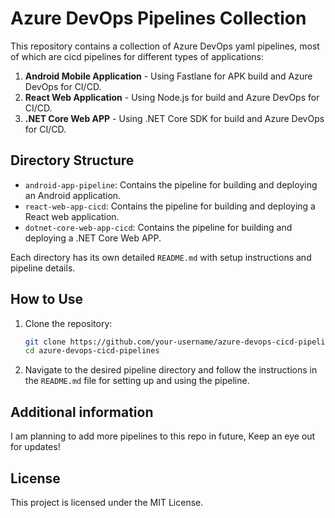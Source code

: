 # Azure DevOps Pipelines Collection

This repository contains a collection of Azure DevOps yaml pipelines, most of which are cicd pipelines for different types of applications:
1. **Android Mobile Application** - Using Fastlane for APK build and Azure DevOps for CI/CD.
2. **React Web Application** - Using Node.js for build and Azure DevOps for CI/CD.
3. **.NET Core Web APP** - Using .NET Core SDK for build and Azure DevOps for CI/CD.

## Directory Structure
- `android-app-pipeline`: Contains the pipeline for building and deploying an Android application.
- `react-web-app-cicd`: Contains the pipeline for building and deploying a React web application.
- `dotnet-core-web-app-cicd`: Contains the pipeline for building and deploying a .NET Core Web APP.

Each directory has its own detailed `README.md` with setup instructions and pipeline details.

## How to Use
1. Clone the repository:
    ```sh
    git clone https://github.com/your-username/azure-devops-cicd-pipelines.git
    cd azure-devops-cicd-pipelines
    ```
2. Navigate to the desired pipeline directory and follow the instructions in the `README.md` file for setting up and using the pipeline.

## Additional information
I am planning to add more pipelines to this repo in future, Keep an eye out for updates!

## License
This project is licensed under the MIT License.

